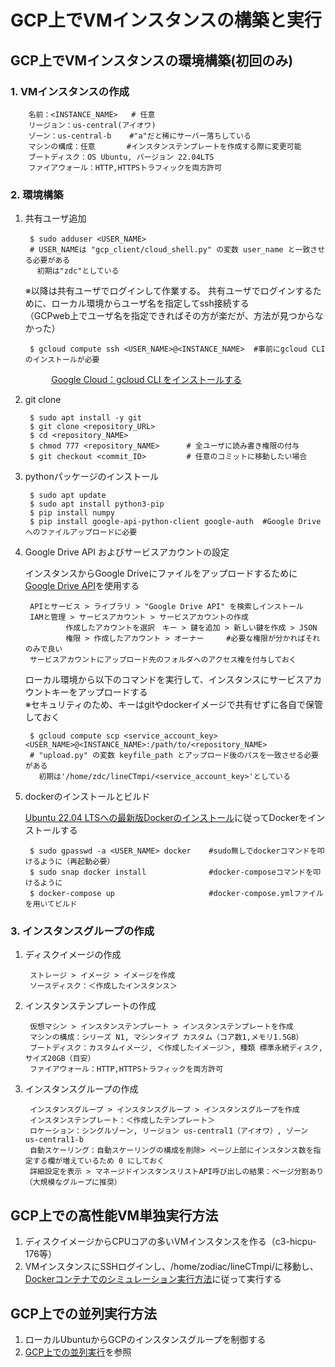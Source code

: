 # GCP上でVMインスタンスの構築と実行
## GCP上でVMインスタンスの環境構築(初回のみ)
### 1. VMインスタンスの作成

        名前：<INSTANCE_NAME>   # 任意
        リージョン：us-central(アイオワ)
        ゾーン：us-central-b    #"a"だと稀にサーバー落ちしている
        マシンの構成：任意       #インスタンステンプレートを作成する際に変更可能
        ブートディスク：OS Ubuntu, バージョン 22.04LTS
        ファイアウォール：HTTP,HTTPSトラフィックを両方許可

### 2. 環境構築
1. 共有ユーザ追加

        $ sudo adduser <USER_NAME>　
        # USER_NAMEは "gcp_client/cloud_shell.py" の変数 user_name と一致させる必要がある
        　初期は"zdc"としている


    ※以降は共有ユーザでログインして作業する。
    共有ユーザでログインするために、ローカル環境からユーザ名を指定してssh接続する<br>
    （GCPweb上でユーザ名を指定できればその方が楽だが、方法が見つからなかった）


        $ gcloud compute ssh <USER_NAME>@<INSTANCE_NAME>  #事前にgcloud CLIのインストールが必要
　
        &nbsp;&nbsp;&nbsp;&nbsp;&nbsp;&nbsp;&nbsp;&nbsp;&nbsp;&nbsp;&nbsp;
        [Google Cloud：gcloud CLI をインストールする](https://cloud.google.com/sdk/docs/install?hl=ja#linux)

2. git clone

        $ sudo apt install -y git
        $ git clone <repository_URL>        
        $ cd <repository_NAME>
        $ chmod 777 <repository_NAME>      # 全ユーザに読み書き権限の付与
        $ git checkout <commit_ID>         # 任意のコミットに移動したい場合

3. pythonパッケージのインストール
        
        $ sudo apt update
        $ sudo apt install python3-pip
        $ pip install numpy
        $ pip install google-api-python-client google-auth  #Google Driveへのファイルアップロードに必要

4. Google Drive API およびサービスアカウントの設定

    インスタンスからGoogle Driveにファイルをアップロードするために [Google Drive API](https://developers.google.com/drive/api/guides/manage-uploads?hl=ja)を使用する


        APIとサービス > ライブラリ > "Google Drive API" を検索しインストール
        IAMと管理 > サービスアカウント > サービスアカウントの作成
                作成したアカウントを選択　キー > 鍵を追加 > 新しい鍵を作成 > JSON
                権限 > 作成したアカウント > オーナー     #必要な権限が分かればそれのみで良い
        サービスアカウントにアップロード先のフォルダへのアクセス権を付与しておく


    ローカル環境から以下のコマンドを実行して、インスタンスにサービスアカウントキーをアップロードする<br>
    ※セキュリティのため、キーはgitやdockerイメージで共有せずに各自で保管しておく
  

        $ gcloud compute scp <service_account_key> <USER_NAME>@<INSTANCE_NAME>:/path/to/<repository_NAME>
        # "upload.py" の変数 keyfile_path とアップロード後のパスを一致させる必要がある
          初期は'/home/zdc/lineCTmpi/<service_account_key>'としている
        

5. dockerのインストールとビルド

    [Ubuntu 22.04 LTSへの最新版Dockerのインストール](https://self-development.info/ubuntu-22-04-lts%E3%81%B8%E3%81%AE%E6%9C%80%E6%96%B0%E7%89%88docker%E3%81%AE%E3%82%A4%E3%83%B3%E3%82%B9%E3%83%88%E3%83%BC%E3%83%AB/)に従ってDockerをインストールする

        $ sudo gpasswd -a <USER_NAME> docker    #sudo無しでdockerコマンドを叩けるように（再起動必要）
        $ sudo snap docker install              #docker-composeコマンドを叩けるように
        $ docker-compose up                     #docker-compose.ymlファイルを用いてビルド


### 3. インスタンスグループの作成
1. ディスクイメージの作成

        ストレージ > イメージ > イメージを作成
        ソースディスク：＜作成したインスタンス＞

2. インスタンステンプレートの作成
        
        仮想マシン > インスタンステンプレート > インスタンステンプレートを作成
        マシンの構成：シリーズ N1, マシンタイプ カスタム（コア数1,メモリ1.5GB）
        ブートディスク：カスタムイメージ, ＜作成したイメージ＞, 種類 標準永続ディスク, サイズ20GB（目安）
        ファイアウォール：HTTP,HTTPSトラフィックを両方許可

3. インスタンスグループの作成

        インスタンスグループ > インスタンスグループ > インスタンスグループを作成
        インスタンステンプレート：＜作成したテンプレート＞
        ロケーション：シングルゾーン, リージョン us-central1（アイオワ）, ゾーン us-central1-b
        自動スケーリング：自動スケーリングの構成を削除> ページ上部にインスタンス数を指定する欄が増えているため 0 にしておく
        詳細設定を表示 > マネージドインスタンスリストAPI呼び出しの結果：ページ分割あり（大規模なグループに推奨）

## GCP上での高性能VM単独実行方法
1. ディスクイメージからCPUコアの多いVMインスタンスを作る（c3-hicpu-176等）
2. VMインスタンスにSSHログインし、/home/zodiac/lineCTmpi/に移動し、[Dockerコンテナでのシミュレーション実行方法](../core/README.md#dockerコンテナでのシミュレーション実行方法)に従って実行する

## GCP上での並列実行方法
1. ローカルUbuntuからGCPのインスタンスグループを制御する
2. [GCP上での並列実行](../gcp_client/README.md#gcp上での並列実行)を参照
